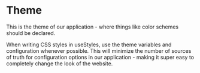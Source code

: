 # Theme

This is the theme of our application - where things like color schemes should be declared.

When writing CSS styles in useStyles, use the theme variables and configuration whenever possible.
This will minimize the number of sources of truth for configuration options in our application - making it super easy to completely change the look of the website.
